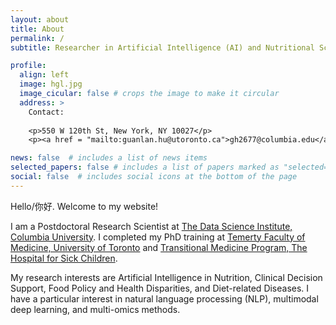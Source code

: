```yaml
---
layout: about
title: About
permalink: /
subtitle: Researcher in Artificial Intelligence (AI) and Nutritional Sciences, Amazing Mom of 2 boys :), Foody and Hiking Lover

profile:
  align: left
  image: hgl.jpg
  image_cicular: false # crops the image to make it circular
  address: >
    Contact:
    
    <p>550 W 120th St, New York, NY 10027</p>
    <p><a href = "mailto:guanlan.hu@utoronto.ca">gh2677@columbia.edu</a></p>

news: false  # includes a list of news items
selected_papers: false # includes a list of papers marked as "selected={true}"
social: false  # includes social icons at the bottom of the page
---
```

Hello/你好. Welcome to my website! 

I am a Postdoctoral Research Scientist at <a href='https://datascience.columbia.edu/'> The Data Science Institute, Columbia University</a>. I completed my PhD training at <a href='https://temertymedicine.utoronto.ca/'>Temerty Faculty of Medicine, University of Toronto</a> and <a href='https://www.sickkids.ca/en/research/research-programs/translational-medicine/'>Transitional Medicine Program, The Hospital for Sick Children</a>. 

My research interests are Artificial Intelligence in Nutrition, Clinical Decision Support, Food Policy and Health Disparities, and Diet-related Diseases. I have a particular interest in natural language processing (NLP), multimodal deep learning, and multi-omics methods.

<!-- , and Precision Nutrition -->

<!-- I have developed hands-on experience in nutrition interventions, metabolic dysfunction, cohort studies, and food policy research, and have implemented a wide array of machine learning methodologies to deal with multi-omics and clinical time series data, histology images, food scanner data, and nutrient composition databases. I have a strong interest in Natural Language Processing (NLP), Computer Vision (CV), and Multi-Omics approaches as they are dramatically changing how we understand food consumption behaviors and related metabolic diseases in ways that have never before been possible. -->

<!-- My current research focuses on understanding the economic, nutritional, and health costs of food purchasing behaviors across neighborhoods. I have a strong interest in Natural Language Processing (NLP), Computer Vision (CV), and Multi-Omics approaches as they are dramatically changing how we understand food consumption behaviors and related metabolic diseases in ways that have never before been possible. -->


<!-- Food Purchasing/Consumption Behaviors,  -->
 
<!-- Please find links of interest above. -->
<!-- [hgl2.jpg](https://github.com/guanlanhu/guanlanhu.github.io/blob/main/assets/img/hgl.jpg) -->
